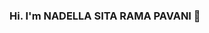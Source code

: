 ### Hi. I'm NADELLA SITA RAMA PAVANI 👋 

<!--
**PAVANINADELLA/PAVANINADELLA** is a ✨ _special_ ✨ repository because its `README.md` (this file) appears on your GitHub profile.

Here are some ideas to get you started:

 -  🔭 I’m a Mechanical Engineer, love to work and learn new things.
 -  🌱 I’m currently learning Data Science.
 -  👯 I am currently sharing a bit of my knowledge to the world through my blogs and its open source communities.
 -  📫 How to reach me: 
         ## LinkedIn: https://www.linkedin.com/in/nadella-sita-rama-pavani-738528b1/
-->
